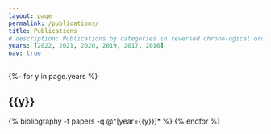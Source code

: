 ```yaml
---
layout: page
permalink: /publications/
title: Publications
# description: Publications by categories in reversed chronological order. generated by jekyll-scholar.
years: [2022, 2021, 2020, 2019, 2017, 2016]
nav: true
---
```

<!-- _pages/publications.md -->
<div class="publications">

{%- for y in page.years %}
  <h2 class="year">{{y}}</h2>
  {% bibliography -f papers -q @*[year={{y}}]* %}
{% endfor %}

</div>
